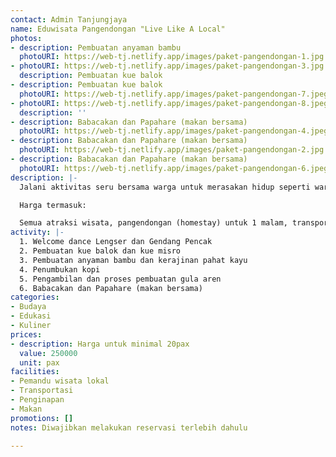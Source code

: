 ```yaml
---
contact: Admin Tanjungjaya
name: Eduwisata Pangendongan "Live Like A Local"
photos:
- description: Pembuatan anyaman bambu
  photoURI: https://web-tj.netlify.app/images/paket-pangendongan-1.jpg
- photoURI: https://web-tj.netlify.app/images/paket-pangendongan-3.jpg
  description: Pembuatan kue balok
- description: Pembuatan kue balok
  photoURI: https://web-tj.netlify.app/images/paket-pangendongan-7.jpeg
- photoURI: https://web-tj.netlify.app/images/paket-pangendongan-8.jpeg
  description: ''
- description: Babacakan dan Papahare (makan bersama)
  photoURI: https://web-tj.netlify.app/images/paket-pangendongan-4.jpeg
- description: Babacakan dan Papahare (makan bersama)
  photoURI: https://web-tj.netlify.app/images/paket-pangendongan-2.jpg
- description: Babacakan dan Papahare (makan bersama)
  photoURI: https://web-tj.netlify.app/images/paket-pangendongan-6.jpeg
description: |-
  Jalani aktivitas seru bersama warga untuk merasakan hidup seperti warga lokal desa Tanjungjaya. Anda dapat menyaksikan dan melakukan berbagai budaya khas desa Tanjungjaya. Nikmati juga berbagai sajian kuliner khas Tanjungjaya yang bisa anda buat sendiri bersama para warga.

  Harga termasuk:

  Semua atraksi wisata, pangendongan (homestay) untuk 1 malam, transportasi dari Cikadu Edutourism Centre, makan sebanyak 4x
activity: |-
  1. Welcome dance Lengser dan Gendang Pencak
  2. Pembuatan kue balok dan kue misro
  3. Pembuatan anyaman bambu dan kerajinan pahat kayu
  4. Penumbukan kopi
  5. Pengambilan dan proses pembuatan gula aren
  6. Babacakan dan Papahare (makan bersama)
categories:
- Budaya
- Edukasi
- Kuliner
prices:
- description: Harga untuk minimal 20pax
  value: 250000
  unit: pax
facilities:
- Pemandu wisata lokal
- Transportasi
- Penginapan
- Makan
promotions: []
notes: Diwajibkan melakukan reservasi terlebih dahulu

---
```

